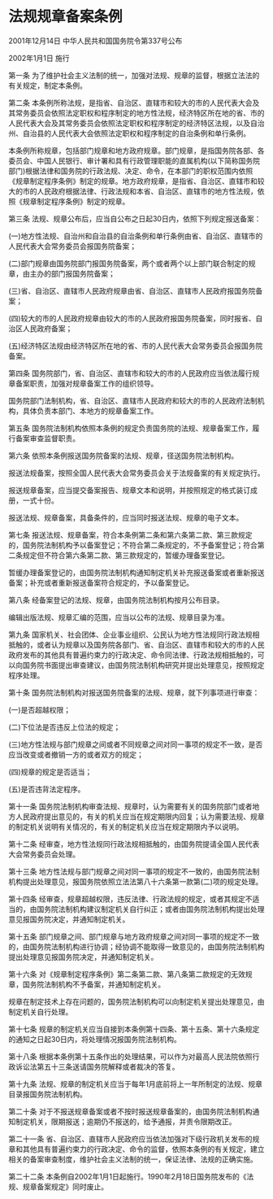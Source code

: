 # 法规规章备案条例

2001年12月14日 中华人民共和国国务院令第337号公布

2002年1月1日 施行

<!-- INFO END -->

第一条 为了维护社会主义法制的统一，加强对法规、规章的监督，根据立法法的有关规定，制定本条例。

第二条 本条例所称法规，是指省、自治区、直辖市和较大的市的人民代表大会及其常务委员会依照法定职权和程序制定的地方性法规，经济特区所在地的省、市的人民代表大会及其常务委员会依照法定职权和程序制定的经济特区法规，以及自治州、自治县的人民代表大会依照法定职权和程序制定的自治条例和单行条例。

本条例所称规章，包括部门规章和地方政府规章。部门规章，是指国务院各部、各委员会、中国人民银行、审计署和具有行政管理职能的直属机构(以下简称国务院部门)根据法律和国务院的行政法规、决定、命令，在本部门的职权范围内依照《规章制定程序条例》制定的规章。地方政府规章，是指省、自治区、直辖市和较大的市的人民政府根据法律、行政法规和本省、自治区、直辖市的地方性法规，依照《规章制定程序条例》制定的规章。

第三条 法规、规章公布后，应当自公布之日起30日内，依照下列规定报送备案：

(一)地方性法规、自治州和自治县的自治条例和单行条例由省、自治区、直辖市的人民代表大会常务委员会报国务院备案；

(二)部门规章由国务院部门报国务院备案，两个或者两个以上部门联合制定的规章，由主办的部门报国务院备案；

(三)省、自治区、直辖市人民政府规章由省、自治区、直辖市人民政府报国务院备案；

(四)较大的市的人民政府规章由较大的市的人民政府报国务院备案，同时报省、自治区人民政府备案；

(五)经济特区法规由经济特区所在地的省、市的人民代表大会常务委员会报国务院备案。

第四条 国务院部门，省、自治区、直辖市和较大的市的人民政府应当依法履行规章备案职责，加强对规章备案工作的组织领导。

国务院部门法制机构，省、自治区、直辖市人民政府和较大的市的人民政府法制机构，具体负责本部门、本地方的规章备案工作。

第五条 国务院法制机构依照本条例的规定负责国务院的法规、规章备案工作，履行备案审查监督职责。

第六条 依照本条例报送国务院备案的法规、规章，径送国务院法制机构。

报送法规备案，按照全国人民代表大会常务委员会关于法规备案的有关规定执行。

报送规章备案，应当提交备案报告、规章文本和说明，并按照规定的格式装订成册，一式十份。

报送法规、规章备案，具备条件的，应当同时报送法规、规章的电子文本。

第七条 报送法规、规章备案，符合本条例第二条和第六条第二款、第三款规定的，国务院法制机构予以备案登记；不符合第二条规定的，不予备案登记；符合第二条规定但不符合第六条第二款、第三款规定的，暂缓办理备案登记。

暂缓办理备案登记的，由国务院法制机构通知制定机关补充报送备案或者重新报送备案；补充或者重新报送备案符合规定的，予以备案登记。

第八条 经备案登记的法规、规章，由国务院法制机构按月公布目录。

编辑出版法规、规章汇编的范围，应当以公布的法规、规章目录为准。

第九条 国家机关、社会团体、企业事业组织、公民认为地方性法规同行政法规相抵触的，或者认为规章以及国务院各部门、省、自治区、直辖市和较大的市的人民政府发布的其他具有普遍约束力的行政决定、命令同法律、行政法规相抵触的，可以向国务院书面提出审查建议，由国务院法制机构研究并提出处理意见，按照规定程序处理。

第十条 国务院法制机构对报送国务院备案的法规、规章，就下列事项进行审查：

(一)是否超越权限；

(二)下位法是否违反上位法的规定；

(三)地方性法规与部门规章之间或者不同规章之间对同一事项的规定不一致，是否应当改变或者撤销一方的或者双方的规定；

(四)规章的规定是否适当；

(五)是否违背法定程序。

第十一条 国务院法制机构审查法规、规章时，认为需要有关的国务院部门或者地方人民政府提出意见的，有关的机关应当在规定期限内回复；认为需要法规、规章的制定机关说明有关情况的，有关的制定机关应当在规定期限内予以说明。

第十二条 经审查，地方性法规同行政法规相抵触的，由国务院提请全国人民代表大会常务委员会处理。

第十三条 地方性法规与部门规章之间对同一事项的规定不一致的，由国务院法制机构提出处理意见，报国务院依照立法法第八十六条第一款第(二)项的规定处理。

第十四条 经审查，规章超越权限，违反法律、行政法规的规定，或者其规定不适当的，由国务院法制机构建议制定机关自行纠正；或者由国务院法制机构提出处理意见报国务院决定，并通知制定机关。

第十五条 部门规章之间、部门规章与地方政府规章之间对同一事项的规定不一致的，由国务院法制机构进行协调；经协调不能取得一致意见的，由国务院法制机构提出处理意见报国务院决定，并通知制定机关。

第十六条 对《规章制定程序条例》第二条第二款、第八条第二款规定的无效规章，国务院法制机构不予备案，并通知制定机关。

规章在制定技术上存在问题的，国务院法制机构可以向制定机关提出处理意见，由制定机关自行处理。

第十七条 规章的制定机关应当自接到本条例第十四条、第十五条、第十六条规定的通知之日起30日内，将处理情况报国务院法制机构。

第十八条 根据本条例第十五条作出的处理结果，可以作为对最高人民法院依照行政诉讼法第五十三条送请国务院解释或者裁决的答复。

第十九条 法规、规章的制定机关应当于每年1月底前将上一年所制定的法规、规章目录报国务院法制机构。

第二十条 对于不报送规章备案或者不按时报送规章备案的，由国务院法制机构通知制定机关，限期报送；逾期仍不报送的，给予通报，并责令限期改正。

第二十一条 省、自治区、直辖市人民政府应当依法加强对下级行政机关发布的规章和其他具有普遍约束力的行政决定、命令的监督，依照本条例的有关规定，建立相关的备案审查制度，维护社会主义法制的统一，保证法律、法规的正确实施。

第二十二条 本条例自2002年1月1日起施行。1990年2月18日国务院发布的《法规、规章备案规定》同时废止。